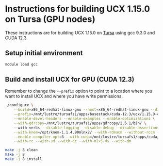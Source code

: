 Instructions for building UCX 1.15.0 on Tursa (GPU nodes)
=========================================================

These instructions are for building UCX 1.15.0 on [Tursa](https://epcced.github.io/dirac-docs/tursa-user-guide/) using gcc 9.3.0
and CUDA 12.3.

Setup initial environment
-------------------------

```bash
module load gcc

```

Build and install UCX for GPU (CUDA 12.3)
-----------------------------------------

Remember to change the `--prefix` option to point to a location where you want
to install UCX and where you have write permissions.

```bash
./configure \
    --build=x86_64-redhat-linux-gnu --host=x86_64-redhat-linux-gnu --disable-dependency-tracking \
    --prefix=/mnt/lustre/tursafs1/apps/basestack/cuda-12.3/ucx/1.15.0-cuda12.3 \
    --enable-devel-headers --enable-examples --enable-optimizations \
    --with-gdrcopy=/mnt/lustre/tursafs1/apps/gdrcopy/2.5.1/bin/ \
    —-with-verbs --disable-logging --disable-debug --disable-assertions --enable-mt --enable-cma \
    --with-knem=/opt/knem-1.1.4.90mlnx2/ --with-rdmacm --without-rocm --without-ugni --without-java \
    --enable-compiler-opt=3 --with-cuda=/mnt/lustre/tursafs1/apps/cuda/12.3 --without-cm \
    --with-rc --with-ud --with-dc --with-mlx5-dv --with-dm

make -j 8 clean
make -j 8
make -j 8 install
```



